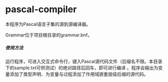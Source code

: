 # pascal-compiler

本程序为Pascal语言子集的源到源编译器。

Grammar位于项目根目录的grammar.bnf。

##### 使用方法

运行程序，可进入交互式命令行，键入Pascal源代码文件（后缀名不限。本目录下的sample.txt可供测试）的绝对路径后回车，即可进行编译
。程序会输出为变量添加了类型声明、为变量与过程添加了作用域嵌套层级后缀的源代码。

